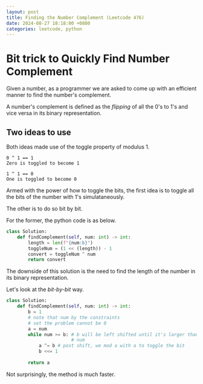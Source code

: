 ```yaml
---
layout: post
title: Finding the Number Complement (Leetcode 476)
date: 2024-08-27 18:18:00 +0800
categories: leetcode, python
---
```


# Bit trick to Quickly Find Number Complement

Given a number, as a programmer we are asked to come up with an efficient manner to find the number's complement.

A number's complement is defined as the *flipping* of all the 0's to 1's and vice versa in its binary representation.

## Two ideas to use

Both ideas made use of the toggle property of modulus 1. 

```
0 ^ 1 == 1
Zero is toggled to become 1
```

```
1 ^ 1 == 0
One is toggled to become 0
```

Armed with the power of how to toggle the bits, the first idea is to toggle all the bits of the number with 1's simulataneously.

The other is to do so bit by bit. 

For the former, the python code is as below.

```python
class Solution:
    def findComplement(self, num: int) -> int:
        length = len(f"{num:b}")
        toggleNum = (1 << (length)) - 1
        convert = toggleNum ^ num
        return convert
```

The downside of this solution is the need to find the length of the number in its binary representation.

Let's look at the *bit-by-bit* way.

```python
class Solution:
    def findComplement(self, num: int) -> int:
        b = 1
        # note that num by the constraints
        # set the problem cannot be 0
        a = num
        while num >= b: # b will be left shifted until it's larger than 
                        # num
            a ^= b # post shift, we mod a with a to toggle the bit
            b <<= 1
        
        return a
```

Not surprisingly, the method is much faster. 

